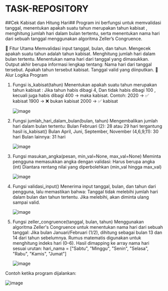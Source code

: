 # TASK-REPOSITORY

##Cek Kabisat dan Hitung Hari##
Program ini berfungsi untuk memvalidasi tanggal, menentukan apakah suatu tahun merupakan tahun kabisat , menghitung jumlah hari dalam bulan tertentu, serta menentukan nama hari dari sebuah tanggal menggunakan algoritma Zeller’s Congruence.

🔧 Fitur Utama
    Memvalidasi input tanggal, bulan, dan tahun.
    Mengecek apakah suatu tahun adalah tahun kabisat.
    Menghitung jumlah hari dalam bulan tertentu.
    Menentukan nama hari dari tanggal yang dimasukkan.
    Output akhir berupa informasi lengkap tentang:
        Nama hari dari tanggal tersebut.
        Apakah tahun tersebut kabisat.
        Tanggal valid yang diinputkan.
🧠 Alur Logika Program
1. Fungsi is_kabisat(tahun)
    Menentukan apakah suatu tahun merupakan tahun kabisat :
    Jika tahun habis dibagi 4,
Dan tidak habis dibagi 100 , kecuali juga habis dibagi 400 → maka kabisat.
Contoh:
    2020 → ✅ kabisat
    1900 → ❌ bukan kabisat
    2000 → ✅ kabisat
   
   ![image](https://github.com/user-attachments/assets/3630288e-4673-468d-9d91-7e68b7b67845)

   
3. Fungsi jumlah_hari_dalam_bulan(bulan, tahun)
Mengembalikan jumlah hari dalam bulan tertentu:
    Bulan Februari (2): 28 atau 29 hari tergantung hasil is_kabisat()
    Bulan April, Juni, September, November (4,6,9,11): 30 hari
    Bulan lainnya: 31 hari
   
   ![image](https://github.com/user-attachments/assets/527a324e-4968-4327-91ef-d8f1b94ee391)

4. Fungsi masukan_angka(pesan, min_val=None, max_val=None)
Meminta pengguna memasukkan angka dengan validasi:
    Harus berupa angka (int)
    Diantara rentang nilai yang diperbolehkan (min_val hingga max_val)
   
   ![image](https://github.com/user-attachments/assets/4ef1cc3e-a679-46ba-a0bf-5f2f06e0c211)

6. Fungsi validasi_input()
Menerima input tanggal, bulan, dan tahun dari pengguna, lalu memastikan bahwa:
    Tanggal tidak melebihi jumlah hari dalam bulan dan tahun tertentu.
    Jika melebihi, akan diminta ulang sampai valid.
   
   ![image](https://github.com/user-attachments/assets/39db860e-ad1b-42fd-b1e4-0a93969e7bac)

8. Fungsi zeller_congruence(tanggal, bulan, tahun)
Menggunakan algoritma Zeller's Congruence untuk menentukan nama hari dari sebuah tanggal:
    Jika bulan Januari/Februari (1/2), dihitung sebagai bulan 13 dan 14 dari tahun sebelumnya.
    Rumus matematis digunakan untuk menghitung indeks hari (0–6).
    Hasil dimapping ke array nama hari sesuai urutan:
        hari_nama = ["Sabtu", "Minggu", "Senin", "Selasa", "Rabu", "Kamis", "Jumat"]
   
   ![image](https://github.com/user-attachments/assets/cd80cf04-29e5-40c8-80a7-972614ff40b9)

Contoh ketika program dijalankan:

![image](https://github.com/user-attachments/assets/512b6201-23ab-4296-b1e7-8d18322319c2)

